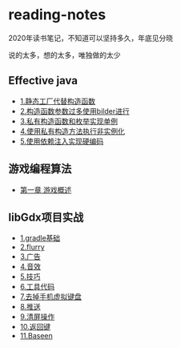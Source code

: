 # reading-notes
2020年读书笔记，不知道可以坚持多久，年底见分晓

说的太多，想的太多，唯独做的太少

## Effective java
- [1.静态工厂代替构造函数](https://github.com/wangwangla/reading-notes/blob/master/effective%20java/doc/1.%E4%BD%BF%E7%94%A8%E9%9D%99%E6%80%81%E5%B7%A5%E5%8E%82%E6%9B%BF%E4%BB%A3%E6%9E%84%E9%80%A0%E5%87%BD%E6%95%B0.md)
- [2.构造函数参数过多使用bilder进行](https://github.com/wangwangla/reading-notes/blob/master/effective%20java/doc/2.%E6%9E%84%E9%80%A0%E5%87%BD%E6%95%B0%E5%8F%82%E6%95%B0%E8%BF%87%E5%A4%9A%E4%BD%BF%E7%94%A8bilder%E8%BF%9B%E8%A1%8C.md)
- [3.私有构造函数和枚举实现单例](https://github.com/wangwangla/reading-notes/blob/master/effective%20java/doc/3.%E7%A7%81%E6%9C%89%E6%9E%84%E9%80%A0%E5%87%BD%E6%95%B0%E5%92%8C%E6%9E%9A%E4%B8%BE%E5%AE%9E%E7%8E%B0%E5%8D%95%E4%BE%8B.md)
- [4.使用私有构造方法执行非实例化](https://github.com/wangwangla/reading-notes/blob/master/effective%20java/doc/4.%E4%BD%BF%E7%94%A8%E7%A7%81%E6%9C%89%E6%9E%84%E9%80%A0%E6%96%B9%E6%B3%95%E6%89%A7%E8%A1%8C%E9%9D%9E%E5%AE%9E%E4%BE%8B%E5%8C%96.md)
- [5.使用依赖注入实现硬编码](https://github.com/wangwangla/reading-notes/blob/master/effective%20java/doc/5.%E4%BD%BF%E7%94%A8%E4%BE%9D%E8%B5%96%E6%B3%A8%E5%85%A5%E5%8F%96%E4%BB%A3%E7%A1%AC%E9%93%BE%E6%8E%A5%E8%B5%84%E6%BA%90.md)

## 游戏编程算法
- [第一章 游戏概述](https://github.com/wangwangla/reading-notes/blob/master/%E6%B8%B8%E6%88%8F%E7%BC%96%E7%A8%8B%E7%AE%97%E6%B3%95/1.%E7%AC%AC%E4%B8%80%E7%AB%A0.md)

## libGdx项目实战
- [1.gradle基础](https://github.com/wangwangla/reading-notes/blob/master/word%20stacks%E7%9F%A5%E8%AF%86%E7%82%B9%E6%80%BB%E7%BB%93/1.gradle%E8%B5%84%E6%BA%90.md)
- [2.flurry](https://github.com/wangwangla/reading-notes/blob/master/word%20stacks%E7%9F%A5%E8%AF%86%E7%82%B9%E6%80%BB%E7%BB%93/2.flurry%E7%9A%84%E6%B7%BB%E5%8A%A0.md)
- [3.广告](https://github.com/wangwangla/reading-notes/blob/master/word%20stacks%E7%9F%A5%E8%AF%86%E7%82%B9%E6%80%BB%E7%BB%93/3.%E5%B9%BF%E5%91%8A.md)
- [4.音效](https://github.com/wangwangla/reading-notes/blob/master/word%20stacks%E7%9F%A5%E8%AF%86%E7%82%B9%E6%80%BB%E7%BB%93/4.%E9%9F%B3%E6%95%88.md)
- [5.技巧](https://github.com/wangwangla/reading-notes/blob/master/word%20stacks%E7%9F%A5%E8%AF%86%E7%82%B9%E6%80%BB%E7%BB%93/5.%E4%BB%A3%E7%A0%81%E4%B9%A6%E5%86%99%E6%8A%80%E5%B7%A7.md)
-  [6.工具代码](https://github.com/wangwangla/reading-notes/blob/master/word%20stacks%E7%9F%A5%E8%AF%86%E7%82%B9%E6%80%BB%E7%BB%93/6.%E5%B7%A5%E5%85%B7%E4%BB%A3%E7%A0%81.md)
- [7.去掉手机虚拟键盘](https://github.com/wangwangla/reading-notes/blob/master/word%20stacks%E7%9F%A5%E8%AF%86%E7%82%B9%E6%80%BB%E7%BB%93/7.%E5%8E%BB%E6%8E%89%E6%89%8B%E6%9C%BA%E5%BA%95%E9%83%A8%E8%99%9A%E6%8B%9F%E9%94%AE%E7%9B%98.md)
- [8.推送](https://github.com/wangwangla/reading-notes/blob/master/word%20stacks%E7%9F%A5%E8%AF%86%E7%82%B9%E6%80%BB%E7%BB%93/8.%E6%8E%A8%E9%80%81.md)
- [9.清屏操作](https://github.com/wangwangla/reading-notes/blob/master/word%20stacks%E7%9F%A5%E8%AF%86%E7%82%B9%E6%80%BB%E7%BB%93/9.%E6%B8%85%E5%B1%8F%E6%93%8D%E4%BD%9C.md)
- [10.返回键](https://github.com/wangwangla/reading-notes/blob/master/word%20stacks%E7%9F%A5%E8%AF%86%E7%82%B9%E6%80%BB%E7%BB%93/10.%E8%BF%94%E5%9B%9E%E9%94%AE.md)
-  [11.Baseen](https://github.com/wangwangla/reading-notes/blob/master/word%20stacks%E7%9F%A5%E8%AF%86%E7%82%B9%E6%80%BB%E7%BB%93/11.BaseScreen.md)